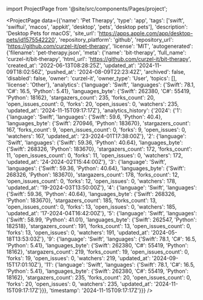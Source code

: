 
import ProjectPage from '@site/src/components/Pages/project';

<ProjectPage
    data={{'name': 'Pet Therapy', 'type': 'app', 'tags': ['swift', 'swiftui', 'macos', 'appkit', 'desktop', 'pets', 'desktop pets'], 'description': 'Desktop Pets for macOS', 'site_url': 'https://apps.apple.com/app/desktop-pets/id1575542220', 'repository_platform': 'github', 'repository_url': 'https://github.com/curzel-it/pet-therapy', 'license': 'MIT', 'autogenerated': {'filename': 'pet-therapy.json', 'meta': {'name': 'bit-therapy', 'full_name': 'curzel-it/bit-therapy', 'html_url': 'https://github.com/curzel-it/bit-therapy', 'created_at': '2022-06-13T08:28:25Z', 'updated_at': '2024-11-09T18:02:56Z', 'pushed_at': '2024-08-09T22:23:42Z', 'archived': false, 'disabled': false, 'owner': 'curzel-it', 'owner_type': 'User', 'topics': [], 'license': 'Other'}, 'analytics': {'language': 'Swift', 'languages': {'Swift': 78.1, 'C#': 16.5, 'Python': 5.41}, 'languages_byte': {'Swift': 262380, 'C#': 55419, 'Python': 18162}, 'stargazers_count': 235, 'forks_count': 20, 'open_issues_count': 0, 'forks': 20, 'open_issues': 0, 'watchers': 235, 'updated_at': '2024-11-15T09:17:17Z'}, 'analytics_history': {'2024': {'1': {'language': 'Swift', 'languages': {'Swift': 59.6, 'Python': 40.4}, 'languages_byte': {'Swift': 270946, 'Python': 183670}, 'stargazers_count': 167, 'forks_count': 9, 'open_issues_count': 0, 'forks': 9, 'open_issues': 0, 'watchers': 167, 'updated_at': '23-2024-01T17:38:00Z'}, '2': {'language': 'Swift', 'languages': {'Swift': 59.36, 'Python': 40.64}, 'languages_byte': {'Swift': 268326, 'Python': 183670}, 'stargazers_count': 172, 'forks_count': 11, 'open_issues_count': 0, 'forks': 11, 'open_issues': 0, 'watchers': 172, 'updated_at': '24-2024-02T15:44:00Z'}, '3': {'language': 'Swift', 'languages': {'Swift': 59.36, 'Python': 40.64}, 'languages_byte': {'Swift': 268326, 'Python': 183670}, 'stargazers_count': 178, 'forks_count': 12, 'open_issues_count': 0, 'forks': 12, 'open_issues': 0, 'watchers': 178, 'updated_at': '19-2024-03T13:50:00Z'}, '4': {'language': 'Swift', 'languages': {'Swift': 59.36, 'Python': 40.64}, 'languages_byte': {'Swift': 268326, 'Python': 183670}, 'stargazers_count': 185, 'forks_count': 13, 'open_issues_count': 0, 'forks': 13, 'open_issues': 0, 'watchers': 185, 'updated_at': '17-2024-04T16:42:00Z'}, '5': {'language': 'Swift', 'languages': {'Swift': 58.99, 'Python': 41.01}, 'languages_byte': {'Swift': 262547, 'Python': 182518}, 'stargazers_count': 191, 'forks_count': 13, 'open_issues_count': 0, 'forks': 13, 'open_issues': 0, 'watchers': 191, 'updated_at': '2024-05-18T13:53:03Z'}, '9': {'language': 'Swift', 'languages': {'Swift': 78.1, 'C#': 16.5, 'Python': 5.41}, 'languages_byte': {'Swift': 262380, 'C#': 55419, 'Python': 18162}, 'stargazers_count': 219, 'forks_count': 19, 'open_issues_count': 0, 'forks': 19, 'open_issues': 0, 'watchers': 219, 'updated_at': '2024-09-15T17:01:10Z'}, '11': {'language': 'Swift', 'languages': {'Swift': 78.1, 'C#': 16.5, 'Python': 5.41}, 'languages_byte': {'Swift': 262380, 'C#': 55419, 'Python': 18162}, 'stargazers_count': 235, 'forks_count': 20, 'open_issues_count': 0, 'forks': 20, 'open_issues': 0, 'watchers': 235, 'updated_at': '2024-11-15T09:17:17Z'}}}, 'timestamp': '2024-11-15T09:17:17Z'}}}
/>
